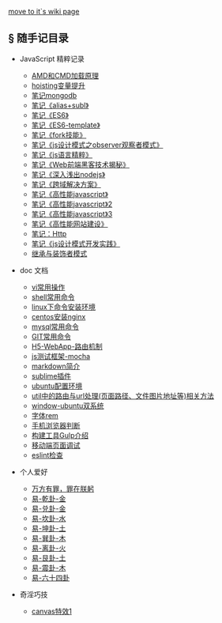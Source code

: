 [move to it`s wiki page](https://github.com/brucecham/mdBlog/wiki)

## <a>&sect; 随手记目录</a> 
-  JavaScript 精粹记录
   - [AMD和CMD加载原理](./docs/AMD和CMD加载原理.md)
   - [hoisting变量提升](./docs/hoisting变量提升.md)
   - [笔记mongodb](./docs/笔记mongodb.md)
   - [笔记《alias+subl》](./docs/笔记《alias+subl》.md)    
   - [笔记《ES6》](./docs/笔记《ES6》.md)
   - [笔记《ES6-template》](./docs/笔记《ES6-template》.md)
   - [笔记《fork技能》](./docs/笔记《fork技能》.md)
   - [笔记《js设计模式之observer观察者模式》](./docs/笔记《js设计模式之observer观察者模式》.md)
   - [笔记《js语言精粹》](./docs/笔记《js语言精粹》.md)
   - [笔记《Web前端黑客技术揭秘》](./docs/笔记《Web前端黑客技术揭秘》.md)
   - [笔记《深入浅出nodejs》](./docs/笔记《深入浅出nodejs》.md)
   - [笔记《跨域解决方案》](./docs/笔记《跨域解决方案》.md)
   - [笔记《高性能javascript》](./docs/笔记《高性能javascript》.md)
   - [笔记《高性能javascript》2](./docs/笔记《高性能javascript》2.md)
   - [笔记《高性能javascript》3](./docs/笔记《高性能javascript》3.md)
   - [笔记《高性能网站建设》](./docs/笔记《高性能网站建设》.md)
   - [笔记：Http](./docs/笔记：Http.md)
   - [笔记《js设计模式开发实践》](./docs/笔记《js设计模式开发实践》.md)
   - [继承与装饰者模式](./docs/继承与装饰者模式.md) 
   

- doc 文档 
   - [vi常用操作](./docs/vi手册.md) 
   - [shell常用命令](./docs/ubuntu常用命令.md)
   - [linux下命令安装环境](./docs/常用命令linux.md)
   - [centos安装nginx](./docs/centos安装nginx.md)
   - [mysql常用命令](./docs/mysql常用命令.md)
   - [GIT常用命令](./docs/GIT常用命令.md)
   - [H5-WebApp-路由机制](./docs/H5-WebApp-路由机制.md)
   - [js测试框架-mocha](./docs/js测试框架-mocha.md)
   - [markdown简介](./docs/markdown简介.md)
   - [sublime插件](./docs/sublime插件.md)
   - [ubuntu配置环境](./docs/ubuntu配置环境.md)
   - [util中的路由与url处理(页面路径、文件图片地址等)相关方法](./docs/util中的路由与url处理(页面路径、文件图片地址等)相关方法.md)
   - [window-ubuntu双系统](./docs/window-ubuntu双系统.md)
   - [字体rem](./docs/字体rem.md)
   - [手机浏览器判断](./docs/手机浏览器判断.md)
   - [构建工具Gulp介绍](./docs/构建工具Gulp介绍.md)
   - [移动端页面调试](./docs/移动端页面调试.md)
   - [eslint检查](./docs/eslint检查.md)

- 个人爱好
   - [万方有罪，罪在朕躬](./docs/万方有罪，罪在朕躬.md)
   - [易-乾卦-金](./docs/易-乾卦-金.md)
   - [易-兑卦-金](./docs/易-兑卦-金.md)
   - [易-坎卦-水](./docs/易-坎卦-水.md)
   - [易-坤卦-土](./docs/易-坤卦-土.md)
   - [易-巽卦-木](./docs/易-巽卦-木.md)
   - [易-离卦-火](./docs/易-离卦-火.md)
   - [易-艮卦-土](./docs/易-艮卦-土.md)
   - [易-震卦-木](./docs/易-震卦-木.md)
   - [易-六十四卦](./docs/易-六十四卦.md)
- 奇淫巧技
   - [canvas特效1](./docs/canvas特效1.md)
   
